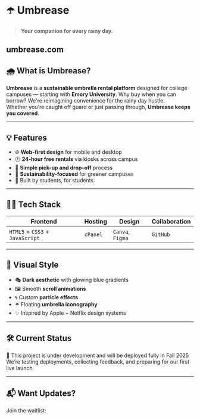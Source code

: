 # ☂️ Umbrease

> **Your companion for every rainy day.**

umbrease.com
---

## 🌧️ What is Umbrease?

**Umbrease** is a **sustainable umbrella rental platform** designed for college campuses — starting with **Emory University**. Why buy when you can borrow? We're reimagining convenience for the rainy day hustle.  
Whether you're caught off guard or just passing through, **Umbrease keeps you covered**.

---

## 💡 Features

- 🌐 **Web-first design** for mobile and desktop  
- 🕐 **24-hour free rentals** via kiosks across campus  
- 🔄 **Simple pick-up and drop-off** process  
- 🌱 **Sustainability-focused** for greener campuses  
- 👥 Built by students, for students

---

## 👨‍💻 Tech Stack

| Frontend | Hosting | Design | Collaboration |
|----------|---------|--------|----------------|
| `HTML5` + `CSS3` + `JavaScript` | `cPanel` | `Canva`, `Figma` | `GitHub` |

---

## 🎨 Visual Style

- 🎭 **Dark aesthetic** with glowing blue gradients  
- 🖼️ Smooth **scroll animations**  
- 🌀 Custom **particle effects**  
- ☂️ Floating **umbrella iconography**  
- ✨ Inspired by Apple + Netflix design systems

---

## 🛠️ Current Status

🚧 This project is under development and will be deployed fully in Fall 2025
We’re testing deployments, collecting feedback, and preparing for our first live launch.

---

## 📬 Want Updates?

Join the waitlist:

